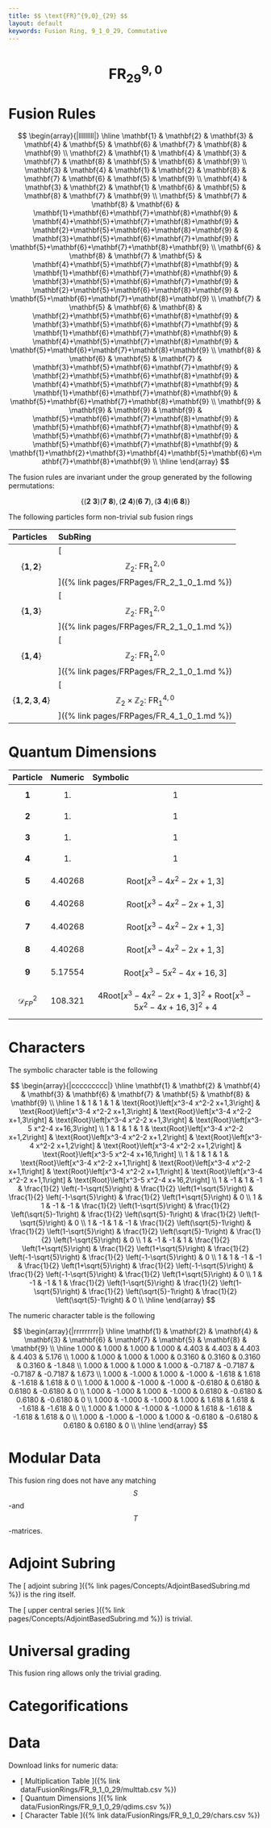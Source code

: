 ```yaml
---
title: $$ \text{FR}^{9,0}_{29} $$
layout: default
keywords: Fusion Ring, 9_1_0_29, Commutative
---
```

# $$ \text{FR}^{9,0}_{29} $$


# Fusion Rules

$$
\begin{array}{|lllllllll|}
\hline
 \mathbf{1} & \mathbf{2} & \mathbf{3} & \mathbf{4} & \mathbf{5} & \mathbf{6} & \mathbf{7} & \mathbf{8} & \mathbf{9} \\
 \mathbf{2} & \mathbf{1} & \mathbf{4} & \mathbf{3} & \mathbf{7} & \mathbf{8} & \mathbf{5} & \mathbf{6} & \mathbf{9} \\
 \mathbf{3} & \mathbf{4} & \mathbf{1} & \mathbf{2} & \mathbf{8} & \mathbf{7} & \mathbf{6} & \mathbf{5} & \mathbf{9} \\
 \mathbf{4} & \mathbf{3} & \mathbf{2} & \mathbf{1} & \mathbf{6} & \mathbf{5} & \mathbf{8} & \mathbf{7} & \mathbf{9} \\
 \mathbf{5} & \mathbf{7} & \mathbf{8} & \mathbf{6} & \mathbf{1}+\mathbf{6}+\mathbf{7}+\mathbf{8}+\mathbf{9} & \mathbf{4}+\mathbf{5}+\mathbf{7}+\mathbf{8}+\mathbf{9} & \mathbf{2}+\mathbf{5}+\mathbf{6}+\mathbf{8}+\mathbf{9} & \mathbf{3}+\mathbf{5}+\mathbf{6}+\mathbf{7}+\mathbf{9} & \mathbf{5}+\mathbf{6}+\mathbf{7}+\mathbf{8}+\mathbf{9} \\
 \mathbf{6} & \mathbf{8} & \mathbf{7} & \mathbf{5} & \mathbf{4}+\mathbf{5}+\mathbf{7}+\mathbf{8}+\mathbf{9} & \mathbf{1}+\mathbf{6}+\mathbf{7}+\mathbf{8}+\mathbf{9} & \mathbf{3}+\mathbf{5}+\mathbf{6}+\mathbf{7}+\mathbf{9} & \mathbf{2}+\mathbf{5}+\mathbf{6}+\mathbf{8}+\mathbf{9} & \mathbf{5}+\mathbf{6}+\mathbf{7}+\mathbf{8}+\mathbf{9} \\
 \mathbf{7} & \mathbf{5} & \mathbf{6} & \mathbf{8} & \mathbf{2}+\mathbf{5}+\mathbf{6}+\mathbf{8}+\mathbf{9} & \mathbf{3}+\mathbf{5}+\mathbf{6}+\mathbf{7}+\mathbf{9} & \mathbf{1}+\mathbf{6}+\mathbf{7}+\mathbf{8}+\mathbf{9} & \mathbf{4}+\mathbf{5}+\mathbf{7}+\mathbf{8}+\mathbf{9} & \mathbf{5}+\mathbf{6}+\mathbf{7}+\mathbf{8}+\mathbf{9} \\
 \mathbf{8} & \mathbf{6} & \mathbf{5} & \mathbf{7} & \mathbf{3}+\mathbf{5}+\mathbf{6}+\mathbf{7}+\mathbf{9} & \mathbf{2}+\mathbf{5}+\mathbf{6}+\mathbf{8}+\mathbf{9} & \mathbf{4}+\mathbf{5}+\mathbf{7}+\mathbf{8}+\mathbf{9} & \mathbf{1}+\mathbf{6}+\mathbf{7}+\mathbf{8}+\mathbf{9} & \mathbf{5}+\mathbf{6}+\mathbf{7}+\mathbf{8}+\mathbf{9} \\
 \mathbf{9} & \mathbf{9} & \mathbf{9} & \mathbf{9} & \mathbf{5}+\mathbf{6}+\mathbf{7}+\mathbf{8}+\mathbf{9} & \mathbf{5}+\mathbf{6}+\mathbf{7}+\mathbf{8}+\mathbf{9} & \mathbf{5}+\mathbf{6}+\mathbf{7}+\mathbf{8}+\mathbf{9} & \mathbf{5}+\mathbf{6}+\mathbf{7}+\mathbf{8}+\mathbf{9} & \mathbf{1}+\mathbf{2}+\mathbf{3}+\mathbf{4}+\mathbf{5}+\mathbf{6}+\mathbf{7}+\mathbf{8}+\mathbf{9} \\
\hline
\end{array}
$$


The fusion rules are invariant under the group generated by the following permutations:

$$ \{(\mathbf{2} \  \mathbf{3}) (\mathbf{7} \  \mathbf{8}), (\mathbf{2} \  \mathbf{4}) (\mathbf{6} \  \mathbf{7}), (\mathbf{3} \  \mathbf{4}) (\mathbf{6} \  \mathbf{8})\} $$


The following particles form non-trivial sub fusion rings

| Particles | SubRing |
| :------ | :------ |
| $$ \{\mathbf{1},\mathbf{2}\} $$ | [ $$ \mathbb{Z}_2:\ \text{FR}^{2,0}_{1} $$ ]({% link pages/FRPages/FR_2_1_0_1.md %}) |
| $$ \{\mathbf{1},\mathbf{3}\} $$ | [ $$ \mathbb{Z}_2:\ \text{FR}^{2,0}_{1} $$ ]({% link pages/FRPages/FR_2_1_0_1.md %}) |
| $$ \{\mathbf{1},\mathbf{4}\} $$ | [ $$ \mathbb{Z}_2:\ \text{FR}^{2,0}_{1} $$ ]({% link pages/FRPages/FR_2_1_0_1.md %}) |
| $$ \{\mathbf{1},\mathbf{2},\mathbf{3},\mathbf{4}\} $$ | [ $$ \mathbb{Z}_2\times \mathbb{Z}_2:\ \text{FR}^{4,0}_{1} $$ ]({% link pages/FRPages/FR_4_1_0_1.md %}) |

# Quantum Dimensions

| Particle | Numeric | Symbolic |
| :------ | :------ | :------ |
| $$ \mathbf{1} $$ | $$ 1. $$ | $$ 1 $$ |
| $$ \mathbf{2} $$ | $$ 1. $$ | $$ 1 $$ |
| $$ \mathbf{3} $$ | $$ 1. $$ | $$ 1 $$ |
| $$ \mathbf{4} $$ | $$ 1. $$ | $$ 1 $$ |
| $$ \mathbf{5} $$ | $$ 4.40268 $$ | $$ \text{Root}\left[x^3-4 x^2-2 x+1,3\right] $$ |
| $$ \mathbf{6} $$ | $$ 4.40268 $$ | $$ \text{Root}\left[x^3-4 x^2-2 x+1,3\right] $$ |
| $$ \mathbf{7} $$ | $$ 4.40268 $$ | $$ \text{Root}\left[x^3-4 x^2-2 x+1,3\right] $$ |
| $$ \mathbf{8} $$ | $$ 4.40268 $$ | $$ \text{Root}\left[x^3-4 x^2-2 x+1,3\right] $$ |
| $$ \mathbf{9} $$ | $$ 5.17554 $$ | $$ \text{Root}\left[x^3-5 x^2-4 x+16,3\right] $$ |
| $$ \mathcal{D}_{FP}^2 $$ | $$ 108.321 $$ | $$ 4 \text{Root}\left[x^3-4 x^2-2 x+1,3\right]^2+\text{Root}\left[x^3-5 x^2-4 x+16,3\right]^2+4 $$ |

# Characters

The symbolic character table is the following

$$
\begin{array}{|ccccccccc|}
\hline
 \mathbf{1} & \mathbf{2} & \mathbf{4} & \mathbf{3} & \mathbf{6} & \mathbf{7} & \mathbf{5} & \mathbf{8} & \mathbf{9} \\
\hline
 1 & 1 & 1 & 1 & \text{Root}\left[x^3-4 x^2-2 x+1,3\right] & \text{Root}\left[x^3-4 x^2-2 x+1,3\right] & \text{Root}\left[x^3-4 x^2-2 x+1,3\right] & \text{Root}\left[x^3-4 x^2-2 x+1,3\right] & \text{Root}\left[x^3-5 x^2-4 x+16,3\right] \\
 1 & 1 & 1 & 1 & \text{Root}\left[x^3-4 x^2-2 x+1,2\right] & \text{Root}\left[x^3-4 x^2-2 x+1,2\right] & \text{Root}\left[x^3-4 x^2-2 x+1,2\right] & \text{Root}\left[x^3-4 x^2-2 x+1,2\right] & \text{Root}\left[x^3-5 x^2-4 x+16,1\right] \\
 1 & 1 & 1 & 1 & \text{Root}\left[x^3-4 x^2-2 x+1,1\right] & \text{Root}\left[x^3-4 x^2-2 x+1,1\right] & \text{Root}\left[x^3-4 x^2-2 x+1,1\right] & \text{Root}\left[x^3-4 x^2-2 x+1,1\right] & \text{Root}\left[x^3-5 x^2-4 x+16,2\right] \\
 1 & -1 & 1 & -1 & \frac{1}{2} \left(-1-\sqrt{5}\right) & \frac{1}{2} \left(1+\sqrt{5}\right) & \frac{1}{2} \left(-1-\sqrt{5}\right) & \frac{1}{2} \left(1+\sqrt{5}\right) & 0 \\
 1 & 1 & -1 & -1 & \frac{1}{2} \left(1-\sqrt{5}\right) & \frac{1}{2} \left(\sqrt{5}-1\right) & \frac{1}{2} \left(\sqrt{5}-1\right) & \frac{1}{2} \left(1-\sqrt{5}\right) & 0 \\
 1 & -1 & 1 & -1 & \frac{1}{2} \left(\sqrt{5}-1\right) & \frac{1}{2} \left(1-\sqrt{5}\right) & \frac{1}{2} \left(\sqrt{5}-1\right) & \frac{1}{2} \left(1-\sqrt{5}\right) & 0 \\
 1 & -1 & -1 & 1 & \frac{1}{2} \left(1+\sqrt{5}\right) & \frac{1}{2} \left(1+\sqrt{5}\right) & \frac{1}{2} \left(-1-\sqrt{5}\right) & \frac{1}{2} \left(-1-\sqrt{5}\right) & 0 \\
 1 & 1 & -1 & -1 & \frac{1}{2} \left(1+\sqrt{5}\right) & \frac{1}{2} \left(-1-\sqrt{5}\right) & \frac{1}{2} \left(-1-\sqrt{5}\right) & \frac{1}{2} \left(1+\sqrt{5}\right) & 0 \\
 1 & -1 & -1 & 1 & \frac{1}{2} \left(1-\sqrt{5}\right) & \frac{1}{2} \left(1-\sqrt{5}\right) & \frac{1}{2} \left(\sqrt{5}-1\right) & \frac{1}{2} \left(\sqrt{5}-1\right) & 0 \\
\hline
\end{array}
$$

The numeric character table is the following

$$
\begin{array}{|rrrrrrrrr|}
\hline
 \mathbf{1} & \mathbf{2} & \mathbf{4} & \mathbf{3} & \mathbf{6} & \mathbf{7} & \mathbf{5} & \mathbf{8} & \mathbf{9} \\
\hline
 1.000 & 1.000 & 1.000 & 1.000 & 4.403 & 4.403 & 4.403 & 4.403 & 5.176 \\
 1.000 & 1.000 & 1.000 & 1.000 & 0.3160 & 0.3160 & 0.3160 & 0.3160 & -1.848 \\
 1.000 & 1.000 & 1.000 & 1.000 & -0.7187 & -0.7187 & -0.7187 & -0.7187 & 1.673 \\
 1.000 & -1.000 & 1.000 & -1.000 & -1.618 & 1.618 & -1.618 & 1.618 & 0 \\
 1.000 & 1.000 & -1.000 & -1.000 & -0.6180 & 0.6180 & 0.6180 & -0.6180 & 0 \\
 1.000 & -1.000 & 1.000 & -1.000 & 0.6180 & -0.6180 & 0.6180 & -0.6180 & 0 \\
 1.000 & -1.000 & -1.000 & 1.000 & 1.618 & 1.618 & -1.618 & -1.618 & 0 \\
 1.000 & 1.000 & -1.000 & -1.000 & 1.618 & -1.618 & -1.618 & 1.618 & 0 \\
 1.000 & -1.000 & -1.000 & 1.000 & -0.6180 & -0.6180 & 0.6180 & 0.6180 & 0 \\
\hline
\end{array}
$$

# Modular Data

This fusion ring does not have any matching $$ S $$-and $$ T $$-matrices.

# Adjoint Subring

The [ adjoint subring ]({% link pages/Concepts/AdjointBasedSubring.md %}) is the ring itself.

The [ upper central series ]({% link pages/Concepts/AdjointBasedSubring.md %}) is trivial.

# Universal grading

This fusion ring allows only the trivial grading.

# Categorifications



# Data

Download links for numeric data:

* [ Multiplication Table ]({% link data/FusionRings/FR_9_1_0_29/multtab.csv %})
* [ Quantum Dimensions ]({% link data/FusionRings/FR_9_1_0_29/qdims.csv %})
* [ Character Table ]({% link data/FusionRings/FR_9_1_0_29/chars.csv %})